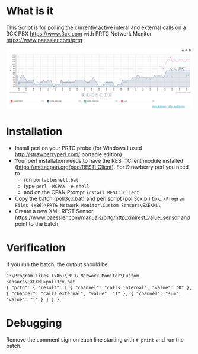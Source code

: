 # What is it
This Script is for polling the currently active interal and external calls on a 3CX PBX https://www.3cx.com with PRTG Network Monitor https://www.paessler.com/prtg

![Screenshot](/screenshot.png)

# Installation

* Install perl on your PRTG probe (for Windows I used http://strawberryperl.com/ portable edition)
* Your perl installation needs to have the REST::Client module installed (https://metacpan.org/pod/REST::Client). For Strawberry perl you need to 
  * run `portableshell.bat`
  * type `perl -MCPAN -e shell`
  * and on the CPAN Prompt `install REST::Client`
* Copy the batch (poll3cx.bat) and perl script (poll3cx.pl) to `c:\Program Files (x86)\PRTG Network Monitor\Custom Sensors\EXEXML\`
* Create a new XML REST Sensor https://www.paessler.com/manuals/prtg/http_xmlrest_value_sensor and point to the batch

# Verification
If you run the batch, the output should be:

    C:\Program Files (x86)\PRTG Network Monitor\Custom Sensors\EXEXML>poll3cx.bat
    { "prtg": { "result": [ { "channel": "calls_internal", "value": "0" }, { "channel": "calls_external", "value": "1" }, { "channel": "sum", "value": "1" } ] } }

# Debugging
Remove the comment sign on each line starting with `# print` and run the batch.
